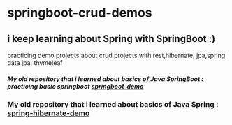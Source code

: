 # springboot-crud-demos
## i keep learning about Spring with SpringBoot :)
practicing demo projects about crud projects with rest,hibernate, jpa,spring data jpa, thymeleaf

##### My old repository that i learned about basics of Java SpringBoot : practicing basic springboot <a href="https://github.com/kmlisler/springboot-demo " target="_blank"> springboot-demo </a>

### My old repository that i learned about basics of Java Spring : <a href="https://github.com/kmlisler/spring-hibernate-demo" target="_blank"> spring-hibernate-demo </a>

